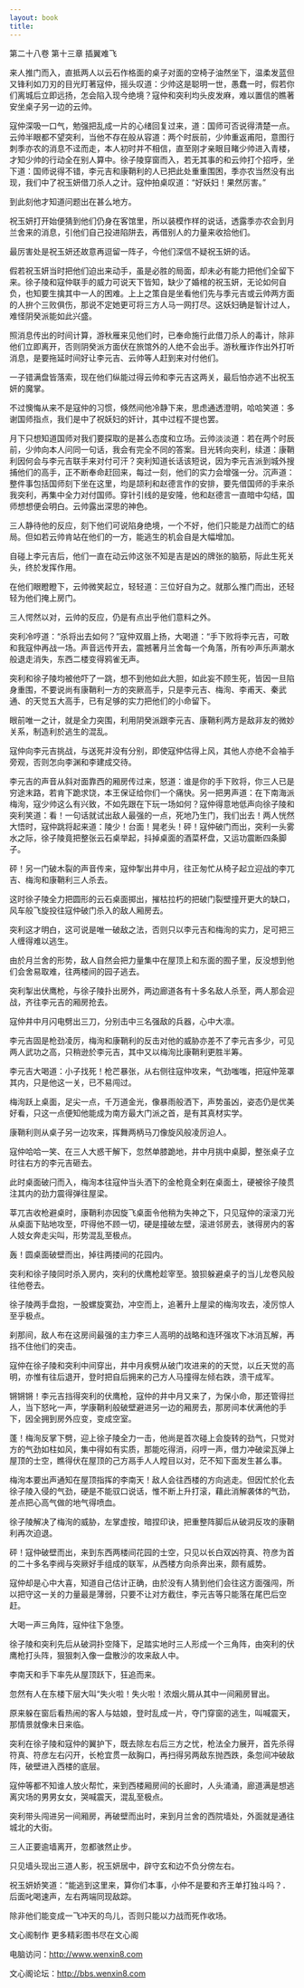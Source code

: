 ```yaml
---
layout: book
title:
---
```

第二十八卷 第十三章 插翼难飞

来人推门而入，直抵两人以云石作格面的桌子对面的空椅子油然坐下，温柔发蓝但又锋利如刀刃的目光盯著寇仲，摇头叹道：少帅这是聪明一世，愚蠢一时，假若你们离城后立即远扬，怎会陷入现今绝境？寇仲和突利均头皮发麻，难以置信的瞧著安坐桌子另一边的云帅。

寇仲深吸一口气，勉强把乱成一片的心绪回复过来，道：国师可否说得清楚一点。云帅半眼都不望突利，当他不存在般从容道：两个时辰前，少帅重返甫阳，意图行刺季亦农的消息不迳而走，本人初时并不相信，直至刚才亲眼目睹少帅进入青楼，才知少帅的行动全在别人算中。徐子陵穿窗而入，若无其事的和云帅打个招呼，坐下道：国师说得不错，李元吉和康鞘利的人已把此处重重围困，季亦农当然没有出现，我们中了祝玉妍借刀杀人之计。寇仲拍桌叹道：“好妖妇！果然厉害。”

到此刻他才知道问题出在甚么地方。

祝玉妍打开始便猜到他们仍身在客馆里，所以装模作样的说话，透露季亦农会到月兰舍来的消息，引他们自己投进陷阱去，再借别人的力量来收拾他们。

最厉害处是祝玉妍还故意再逗留一阵子，今他们深信不疑祝玉妍的话。

假若祝玉妍当时把他们迫出来动手，虽是必胜的局面，却未必有能力把他们全留下来。徐子陵和寇仲联手的威力可说天下皆知，缺少了婚棺的祝玉妍，无论如何自负，也知要生擒其中一人的困难。上上之策自是坐看他们先与季元吉或云帅两方面的人拚个三败俱伤，那说不定她更可将三方人马一网打尽。这妖妇确是智计过人，难怪阴癸派能如此兴盛。

照消息传出的时间计算，游秋雁来见他们时，已奉命施行此借刀杀人的毒计，除非他们立即离开，否则阴癸派方面伏在旅馆外的人绝不会出手。游秋雁诈作出外打听消息，是要拖延时间好让李元吉、云帅等人赶到来对付他们。

一子错满盘皆落索，现在他们纵能过得云帅和李元吉这两关，最后怕亦逃不出祝玉妍的魔掌。

不过懊悔从来不是寇仲的习惯，倏然间他冷静下来，思虑通透澄明，哈哈笑道：多谢国师指点，我们是中了祝妖妇的奸计，其中过程不提也罢。

月下只想知道国师对我们要探取的是甚么态度和立场。云帅淡淡道：若在两个时辰前，少帅向本人问同一句话，我会有完全不同的答案。目光转向突利，续道：康鞘利因何会与李元吉联手来对付可汗？突利知道长话该短说，因为李元吉派到城外搜捕他们的高手，正不断奉命赶回来，每过一刻，他们的实力会增强一分。沉声道：整件事包括国师刻下坐在这里，均是颉利和赵德言作的安排，要先借国师的手来杀我突利，再集中全力对付国师。穿针引线的是安隆，他和赵德言一直暗中勾结，国师想想便会明白。云帅露出深思的神色。

三人静待他的反应，刻下他们可说陷身绝境，一个不好，他们只能是力战而亡的结局。但如若云帅肯站在他们的一方，能逃生的机会自是大幅增加。

自碰上李元吉后，他们一直在动云帅这张不知是吉是凶的牌张的脑筋，际此生死关头，终於发挥作用。

在他们眼瞪瞪下，云帅微笑起立，轻轻道：三位好自为之。就那么推门而出，还轻轻为他们掩上房门。

三人愕然以对，云帅的反应，仍是有点出乎他们意料之外。

突利冷哼道：“杀将出去如何？”寇仲双眉上扬，大喝道：“手下败将李元吉，可敢和我寇仲再战一场。声音远传开去，震撼著月兰舍每一个角落，所有吵声乐声潮水般退走消失，东西二楼变得鸦雀无声。

突利和徐子陵均被他吓了一跳，想不到他如此大胆，如此妄不顾生死，皆因一旦陷身重围，不要说尚有康鞘利一方的突厥高手，只是李元吉、梅洵、李甫天、秦武通、的天觉五大高手，已有足够的实力把他们的小命留下。

眼前唯一之计，就是全力突围，利用阴癸派跟李元吉、康鞘利两方是敌非友的微妙关系，制造利於逃生的混乱。

寇仲向李元吉挑战，与送死并没有分别，即使寇仲估得上风，其他人亦绝不会袖手旁观，否则怎向李渊和李建成交待。

李元吉的声音从斜对面靠西的厢房传过来，怒道：谁是你的手下败将，你三人已是穷途末路，若肯下跪求饶，本王保证给你们一个痛快。另一把男声道：在下南海派梅洵，寇少帅这么有兴致，不如先跟在下玩一场如何？寇仲得意地低声向徐子陵和突利笑道：看！一句话就试出敌人最强的一点，死地乃生门，我们出去！两人恍然大悟时，寇仲跳将起来道：陵少！台面！晃老头！砰！寇仲破门而出，突利一头雾水之际，徐子陵竟把整张云石桌举起，抖掉桌面的酒菜杯盘，又运功震断四条脚子。

砰！另一门破木裂的声音传来，寇仲掣出井中月，往正匆忙从椅子起立迎战的李兀吉、梅洵和康鞘利三人杀去。

这时徐子陵全力把圆形的云石桌面掷出，摧枯拉朽的把破门裂壁撞开更大的缺口，风车般飞旋投往寇仲破门杀入的敌人厢房去。

突利这才明白，这可说是唯一破敌之法，否则只以李元吉和梅洵的实力，足可把三人缠得难以逃生。

由於月兰舍的形势，敌人自然会把力量集中在屋顶上和东面的囿子里，反没想到他们会舍易取难，往两楼间的园子逃去。

突利掣出伏鹰枪，与徐子陵扑出房外，两边廊道各有十多名敌人杀至，两人那会迎战，齐往李元吉的厢房抢去。

寇仲井中月闪电劈出三刀，分别击中三名强敌的兵器，心中大凛。

李元吉固是枪劲凌厉，梅洵和康鞘利的反击对他的威胁亦差不了李元吉多少，可见两人武功之高，只稍逊於李元吉，其中又以梅洵比康鞘利更胜半筹。

李元吉大喝道：小子找死！枪芒暴张，从右侧往寇仲攻来，气劲嗤嗤，把寇仲笼罩其内，只是他这一关，已不易闯过。

梅洵跃上桌面，足尖一点，千万道金光，像暴雨般洒下，声势虽凶，姿态仍是优美好看，只这一点便知他能成为南方最大门派之首，是有其真材实学。

康鞘利则从桌子另一边攻来，挥舞两柄马刀像旋风般凌厉迫人。

寇仲哈哈一笑、在三人大惑干解下，忽然单膝跪地，井中月挑中桌脚，整张桌子立时往右方的李元吉砸去。

此时桌面破闩而入，梅洵本往寇仲当头洒下的金枪竟全剌在桌面土，硬被徐子陵贯注其内的劲力震得弹往屋梁。

莘兀吉收枪避桌时，康鞘利亦因旋飞桌面令他稍为失神之下，只见寇仲的滚滚刀光从桌面下贴地攻至，吓得他不顾一切，硬是撞破左壁，滚进邻房去，骇得房内的客人妓女奔走尖叫，形势混乱至极点。

轰！圆桌面破壁而出，掉往两搂间的花园内。

突利和徐子陵同时杀入房内，突利的伏鹰枪趁宰至。狼狈躲避桌子的当儿龙卷风般往他卷去。

徐子陵两手盘抱，一股螺旋寞劲，冲空而上，追著升上屋梁的梅洵攻去，凌厉惊人至乎极点。

刹那间，敌人布在这房间最强的主力李三人高明的战略和连环强攻下冰消瓦解，再挡不住他们的突击。

寇仲在徐子陵和突利中间穿出，井中月疾劈从破门攻进来的的天觉，以丘天觉的高明，亦惟有往后退开，登时把自后拥来的己方人马撞得左倾右跌，溃干成军。

锵锵锵！李元吉挡得突利的伏鹰枪，寇仲的井中月又来了，为保小命，那还管得拦人，当下怒叱一声，学康鞘利般破壁避进另一边的厢房去，那房间本伏满他的手下，因全拥到房外应变，变成空室。

蓬！梅洵反掌下劈，迎上徐子陵全力一击，他尚是首次碰上会旋转的劲气，只觉对方的气劲如柱如风，集中得如有实质，那能吃得消，闷哼一声，借力冲破梁瓦弹上屋顶的士空，瞧得伏在屋顶的己方鬲手人人瞠目以对，茫不知下面发生甚么事。

梅洵本要出声通知在屋顶指挥的李南天！敌人会往西楼的方向逃走。但因忙於化去徐子陵入侵的气劲，硬是不能驭口说话，惟不断上升打滚，藉此消解袭体的气劲，差点把心高气做的地气得喷血。

徐子陵解决了梅洵的威胁，左掌虚按，暗捏印诀，把重整阵脚后从破洞反攻的康鞘利再次迫退。

砰！寇仲破壁而出，来到东西两楼间花园的士空，只见以长白双凶符真、符彦为首的二十多名李阀与突厥好手组成的联军，从西楼方向杀奔出来，颇有威势。

寇仲却是心中大喜，知道自己估计正确，由於没有人猜到他们会往这方面强闯，所以把守这一关的力量最是薄弱，只要不让对方截住，李元吉等只能落在尾巴后空赶。

大喝一声三角阵，寇仲往下急堕。

徐子陵和突利先后从破洞扑空降下，足踏实地时三人形成一个三角阵，由突利的伏鹰枪打头阵，狠狠刺入像一盘散沙的攻来敌人中。

李南天和手下率先从屋顶跃下，狂追而来。

忽然有人在东楼下层大叫“失火啦！失火啦！浓烟火屑从其中一间厢房冒出。

原来躲在窗后看热闹的客人与姑娘，登时乱成一片，夺门穿窗的逃生，叫喊震天，那情景就像未日来临。

突利在徐子陵和寇仲的翼护下，既去除左右后三方之忧，枪法全力展开，首先杀得符真、符彦左右闪开，长枪宜贯一敌胸口，再扫得另两敌东抛西跌，条忽间冲破敌阵，破壁进入西楼的底层。

寇仲等都不知谁人放火帮忙，来到西楼厢房间的长廊时，人头涌涌，廊道满是想逃离灾场的男男女女，哭喊震天，混乱至极点。

突利带头闯进另一间厢房，再破壁而出时，来到月兰舍的西院墙处，外面就是通往城北的大街。

三人正要逾墙离开，忽都骇然止步。

只见墙头现出三道人影，祝玉妍居中，辟守玄和边不负分傍左右。

祝玉妍娇笑道：“能逃到这里来，算你们本事，小仲不是要和齐王单打独斗吗？．后面叱喝速声，左右两端同现敌踪。

除非他们能变成一飞冲天的鸟儿，否则只能以力战而死作收场。

文心阁制作 更多精彩图书尽在文心阁

电脑访问：http://www.wenxin8.com

文心阁论坛：http://bbs.wenxin8.com